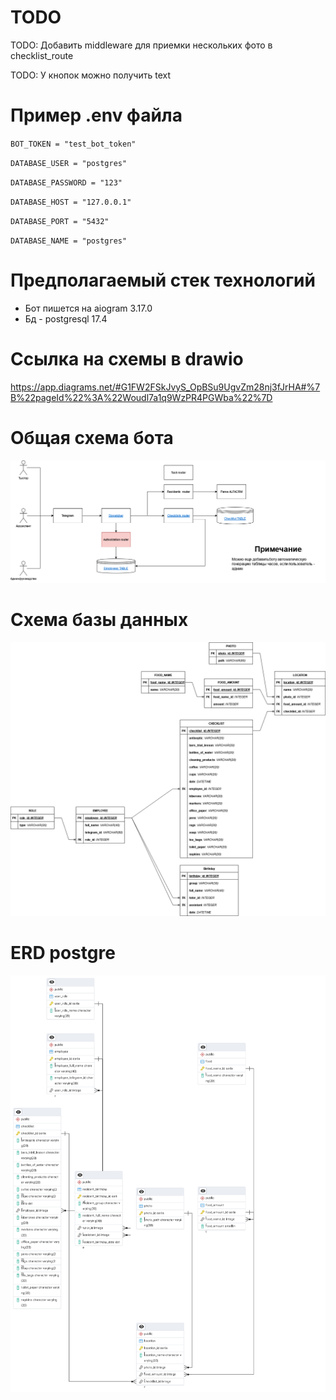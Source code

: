 # TODO

TODO: Добавить middleware для приемки нескольких фото в checklist_route

TODO: У кнопок можно получить text

# Пример .env файла

`BOT_TOKEN = "test_bot_token"`

`DATABASE_USER = "postgres"`

`DATABASE_PASSWORD = "123"`

`DATABASE_HOST = "127.0.0.1"`

`DATABASE_PORT = "5432"`

`DATABASE_NAME = "postgres"`

# Предполагаемый стек технологий
* Бот пишется на aiogram 3.17.0
* Бд - postgresql 17.4

# Ссылка на схемы в drawio
https://app.diagrams.net/#G1FW2FSkJvyS_OpBSu9UgvZm28nj3fJrHA#%7B%22pageId%22%3A%22Woudl7a1q9WzPR4PGWba%22%7D

# Общая схема бота
![Общая схема бота](/docs/KO_bot-Preview.drawio.png)

# Схема базы данных
![Схема базы данных](/docs/KO_bot-DB.drawio.png)

# ERD postgre
![Схема базы данных в pgAdmin4](/docs/ERD_postgres.png)